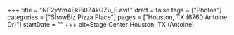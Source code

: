 +++
title = "NF2yVm4EkPi0Z4kGZu_E.avif"
draft = false
tags = ["Photos"]
categories = ["ShowBiz Pizza Place"]
pages = ["Houston, TX (6760 Antoine Dr)"]
startDate = ""
+++
alt=Stage Center Houston, TX (Antoine)
